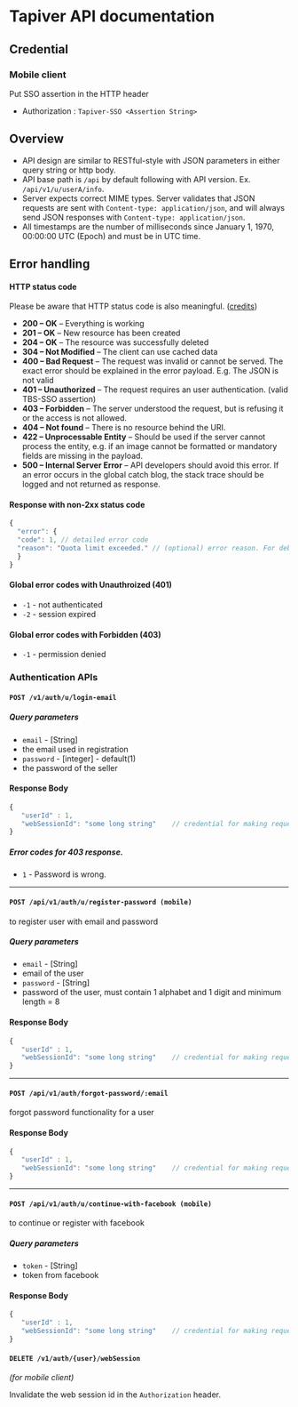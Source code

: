 # Tapiver API documentation

## Credential

### Mobile client

Put SSO assertion in the HTTP header

 * Authorization : `Tapiver-SSO <Assertion String>`

## Overview

 * API design are similar to RESTful-style with JSON parameters in either query string or http body.
 * API base path is `/api` by default following with API version. Ex. `/api/v1/u/userA/info`.
 * Server expects correct MIME types. Server validates that JSON requests are sent with `Content-type: application/json`, and will always send JSON responses with `Content-type: application/json`.
 * All timestamps are the number of milliseconds since January 1, 1970, 00:00:00 UTC (Epoch) and must be in UTC time.

## Error handling

#### HTTP status code

Please be aware that HTTP status code is also meaningful. ([credits](http://blog.mwaysolutions.com/2014/06/05/10-best-practices-for-better-restful-api/))

 * __200 – OK__ – Everything is working
 * __201 – OK__ – New resource has been created
 * __204 – OK__ – The resource was successfully deleted
 * __304 – Not Modified__ – The client can use cached data
 * __400 – Bad Request__ – The request was invalid or cannot be served. The exact error should be explained in the error payload. E.g. The JSON is not valid
 * __401 – Unauthorized__ – The request requires an user authentication. (valid TBS-SSO assertion)
 * __403 – Forbidden__ – The server understood the request, but is refusing it or the access is not allowed.
 * __404 – Not found__ – There is no resource behind the URI.
 * __422 – Unprocessable Entity__ – Should be used if the server cannot process the entity, e.g. if an image cannot be formatted or mandatory fields are missing in the payload.
 * __500 – Internal Server Error__ – API developers should avoid this error. If an error occurs in the global catch blog, the stack trace should be logged and not returned as response.

#### Response with non-2xx status code

```javascript
{
  "error": {
  "code": 1, // detailed error code
  "reason": "Quota limit exceeded." // (optional) error reason. For debugging only and not supposed to show to user.
  }
}
```

#### Global error codes with Unauthroized (401)

* `-1` - not authenticated
* `-2` - session expired

#### Global error codes with Forbidden (403)

* `-1` - permission denied

### Authentication APIs

#### `POST /v1/auth/u/login-email`

##### Query parameters
  * `email` - [String]
  * the email used in registration
  * `password` - [integer] - default(1)
  * the password of the seller


#### Response Body
```javascript
{
   "userId" : 1,
   "webSessionId": "some long string"    // credential for making requests to other APIs
}
```


##### Error codes for 403 response.

* `1` - Password is wrong.

___
#### `POST /api/v1/auth/u/register-password (mobile)`
to register user with email and password

##### Query parameters
  * `email` - [String]
  * email of the user
  * `password` - [String] 
  * password of the user, must contain 1 alphabet and 1 digit and minimum length = 8

#### Response Body
```javascript
{
   "userId" : 1,
   "webSessionId": "some long string"    // credential for making requests to other APIs
}
```
___
#### `POST /api/v1/auth/forgot-password/:email`
forgot password functionality for a user

#### Response Body
```javascript
{
   "userId" : 1,
   "webSessionId": "some long string"    // credential for making requests to other APIs
}
```  

___
#### `POST /api/v1/auth/u/continue-with-facebook (mobile)`
to continue or register with facebook

##### Query parameters
  * `token` - [String]
  * token from facebook
 
#### Response Body
```javascript
{
   "userId" : 1,
   "webSessionId": "some long string"    // credential for making requests to other APIs
}
```

#### `DELETE /v1/auth/{user}/webSession`

*(for mobile client)*

Invalidate the web session id in the `Authorization` header.
